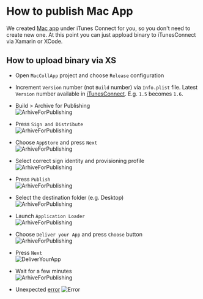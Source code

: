 How to publish Mac App
======================
We created [Mac app](https://itunesconnect.apple.com/WebObjects/iTunesConnect.woa/ra/ng/app/1033110407/pre/builds) under iTunes Connect for you, so you don't need to create new one. At this point you can just appload binary to iTunesConnect via Xamarin or XCode.

How to upload binary via XS
---------------------------
* Open `MacCollApp` project and choose `Release` configuration
* Increment `Version` number (not `Build` number) via `Info.plist` file. Latest `Version` number available in [iTunesConnect](https://itunesconnect.apple.com/WebObjects/iTunesConnect.woa/ra/ng/app/1033110407/pre/builds). E.g. `1.5` becomes `1.6`.
* Build > Archive for Publishing  
![ArhiveForPublishing](./Img/ArchiveForPublishing.png)

* Press `Sign and Distribute`  
![ArhiveForPublishing](./Img/SignAndDistribute.png)

* Choose `AppStore` and press `Next`  
![ArhiveForPublishing](./Img/DistributionChannel.png)

* Select correct sign identity and provisioning profile  
![ArhiveForPublishing](./Img/SignIdentityProvisioningProfile.png)

* Press `Publish`  
![ArhiveForPublishing](./Img/PublishToAppSotore.png)

* Select the destination folder (e.g. Desktop)  
![ArhiveForPublishing](./Img/DestinationFolder.png)

* Launch `Application Loader`  
![ArhiveForPublishing](./Img/LaunchAppLoader.png)

* Choose `Deliver your App` and press `Choose` button  
![ArhiveForPublishing](./Img/TemplateChooser.png)

* Press `Next`  
![DeliverYourApp](./Img/DeliverYourApp.png)

* Wait for a few minutes  
![ArhiveForPublishing](./Img/UploadingApplication.png)

* Unexpected [error](https://bugzilla.xamarin.com/show_bug.cgi?id=30052)
![Error](./Img/Error.png)
